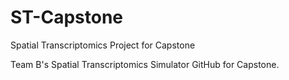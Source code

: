 # ST-Capstone
Spatial Transcriptomics Project for Capstone

Team B's Spatial Transcriptomics Simulator GitHub for Capstone.

